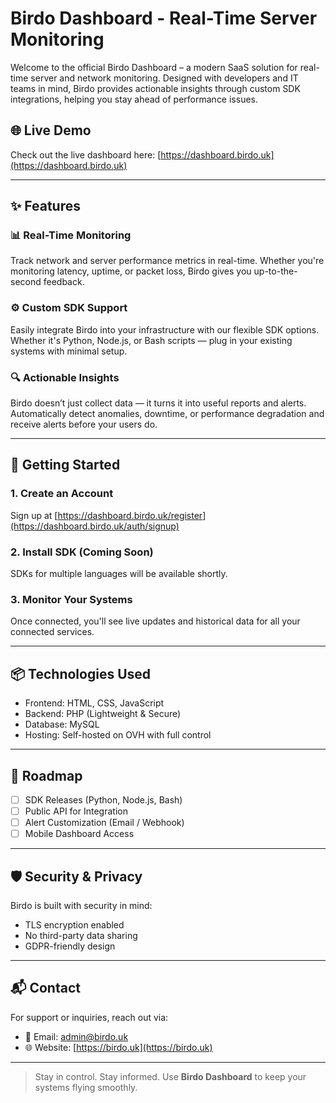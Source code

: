 # Birdo Dashboard - Real-Time Server Monitoring

Welcome to the official Birdo Dashboard – a modern SaaS solution for real-time server and network monitoring. Designed with developers and IT teams in mind, Birdo provides actionable insights through custom SDK integrations, helping you stay ahead of performance issues.

## 🌐 Live Demo
Check out the live dashboard here: [https://dashboard.birdo.uk](https://dashboard.birdo.uk)

---

## ✨ Features

### 📊 Real-Time Monitoring
Track network and server performance metrics in real-time. Whether you're monitoring latency, uptime, or packet loss, Birdo gives you up-to-the-second feedback.

### ⚙️ Custom SDK Support
Easily integrate Birdo into your infrastructure with our flexible SDK options. Whether it's Python, Node.js, or Bash scripts — plug in your existing systems with minimal setup.

### 🔍 Actionable Insights
Birdo doesn’t just collect data — it turns it into useful reports and alerts. Automatically detect anomalies, downtime, or performance degradation and receive alerts before your users do.

---

## 🚀 Getting Started

### 1. Create an Account
Sign up at [https://dashboard.birdo.uk/register](https://dashboard.birdo.uk/auth/signup)

### 2. Install SDK (Coming Soon)
SDKs for multiple languages will be available shortly.

### 3. Monitor Your Systems
Once connected, you'll see live updates and historical data for all your connected services.

---

## 📦 Technologies Used

- Frontend: HTML, CSS, JavaScript
- Backend: PHP (Lightweight & Secure)
- Database: MySQL
- Hosting: Self-hosted on OVH with full control

---

## 📢 Roadmap

- [ ] SDK Releases (Python, Node.js, Bash)
- [ ] Public API for Integration
- [ ] Alert Customization (Email / Webhook)
- [ ] Mobile Dashboard Access

---

## 🛡️ Security & Privacy

Birdo is built with security in mind:
- TLS encryption enabled
- No third-party data sharing
- GDPR-friendly design

---

## 📬 Contact

For support or inquiries, reach out via:
- 📧 Email: admin@birdo.uk
- 🌐 Website: [https://birdo.uk](https://birdo.uk)

---

> Stay in control. Stay informed. Use **Birdo Dashboard** to keep your systems flying smoothly.
